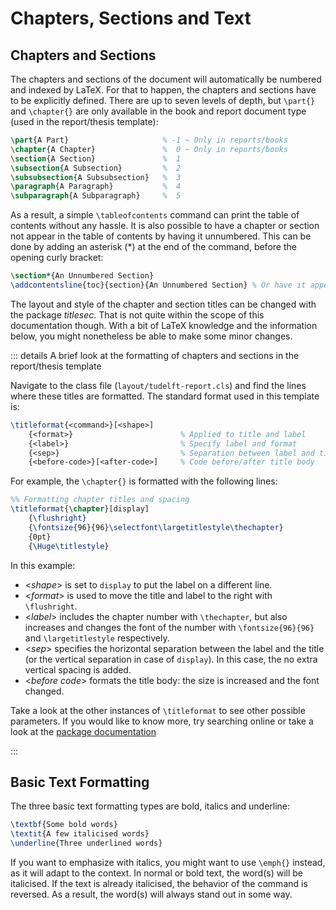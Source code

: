 # Chapters, Sections and Text

## Chapters and Sections

The chapters and sections of the document will automatically be numbered and indexed by LaTeX. For that to happen, the chapters and sections have to be explicitly defined. There are up to seven levels of depth, but `\part{}` and `\chapter{}` are only available in the book and report document type (used in the report/thesis template):

```latex
\part{A Part}                     % -1 ~ Only in reports/books
\chapter{A Chapter}               %  0 ~ Only in reports/books
\section{A Section}               %  1
\subsection{A Subsection}         %  2
\subsubsection{A Subsubsection}   %  3
\paragraph{A Paragraph}           %  4
\subparagraph{A Subparagraph}     %  5
```

As a result, a simple `\tableofcontents` command can print the table of contents without any hassle. It is also possible to have a chapter or section not appear in the table of contents by having it unnumbered. This can be done by adding an asterisk (*) at the end of the command, before the opening curly bracket:

```latex
\section*{An Unnumbered Section}
\addcontentsline{toc}{section}{An Unnumbered Section} % Or have it appear anyway
```

The layout and style of the chapter and section titles can be changed with the package *titlesec*. That is not quite within the scope of this documentation though. With a bit of LaTeX knowledge and the information below, you might nonetheless be able to make some minor changes.

::: details A brief look at the formatting of chapters and sections in the report/thesis template

Navigate to the class file (`layout/tudelft-report.cls`) and find the lines where these titles are formatted. The standard format used in this template is:

  ```latex
  \titleformat{<command>}[<shape>]
      {<format>}                        % Applied to title and label
      {<label>}                         % Specify label and format
      {<sep>}                           % Separation between label and title
      {<before-code>}[<after-code>]     % Code before/after title body
  ```

For example, the `\chapter{}` is formatted with the following lines:

  ```latex
  %% Formatting chapter titles and spacing
  \titleformat{\chapter}[display]
      {\flushright}
      {\fontsize{96}{96}\selectfont\largetitlestyle\thechapter}
      {0pt}
      {\Huge\titlestyle}
  ```

In this example:

- <*shape*> is set to `display` to put the label on a different line.
- <*format*> is used to move the title and label to the right with `\flushright`.
- <*label*> includes the chapter number with `\thechapter`, but also increases and changes the font of the number with `\fontsize{96}{96}` and `\largetitlestyle` respectively.
- <*sep*> specifies the horizontal separation between the label and the title (or the vertical separation in case of `display`). In this case, the no extra vertical spacing is added.
- <*before code*> formats the title body: the size is increased and the font changed.

Take a look at the other instances of `\titleformat` to see other possible parameters. If you would like to know more, try searching online or take a look at the [package documentation](https://ctan.org/pkg/titlesec)

:::

## Basic Text Formatting

The three basic text formatting types are bold, italics and underline:

```latex
\textbf{Some bold words}
\textit{A few italicised words}
\underline{Three underlined words}
```

If you want to emphasize with italics, you might want to use `\emph{}` instead, as it will adapt to the context. In normal or bold text, the word(s) will be italicised. If the text is already italicised, the behavior of the command is reversed. As a result, the word(s) will always stand out in some way.
